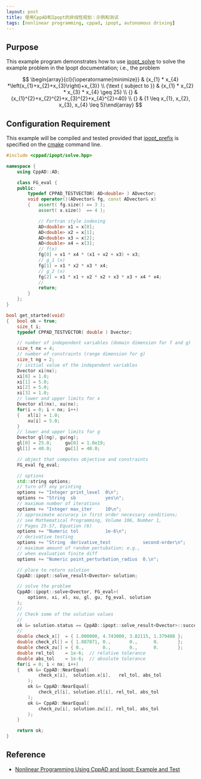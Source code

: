 ```yaml
---
layout: post
title: 使用CppAD和Ipopt的非线性规划：示例和测试
tags: [nonlinear programming, cppad, ipopt, autonomous driving]
---
```


## Purpose 

This example program demonstrates how to use [ipopt_solve](http://coin-or.github.io/CppAD/doc/ipopt_solve.htm) to solve the example problem in the Ipopt documentation; i.e., the problem

$$
\begin{array}{cl}{\operatorname{minimize}} & {x_{1} * x_{4} *\left(x_{1}+x_{2}+x_{3}\right)+x_{3}} \\ {\text { subject to }} & {x_{1} * x_{2} * x_{3} * x_{4} \geq 25} \\ {} & {x_{1}^{2}+x_{2}^{2}+x_{3}^{2}+x_{4}^{2}=40} \\ {} & {1 \leq x_{1}, x_{2}, x_{3}, x_{4} \leq 5}\end{array}
$$

## Configuration Requirement

This example will be compiled and tested provided that [ipopt_prefix](http://coin-or.github.io/CppAD/doc/ipopt_prefix.htm) is specified on the [cmake](http://coin-or.github.io/CppAD/doc/cmake.htm) command line.

```cpp
#include <cppad/ipopt/solve.hpp>

namespace {
    using CppAD::AD;

    class FG_eval {
    public:
        typedef CPPAD_TESTVECTOR( AD<double> ) ADvector;
        void operator()(ADvector& fg, const ADvector& x)
        {   assert( fg.size() == 3 );
            assert( x.size()  == 4 );

            // Fortran style indexing
            AD<double> x1 = x[0];
            AD<double> x2 = x[1];
            AD<double> x3 = x[2];
            AD<double> x4 = x[3];
            // f(x)
            fg[0] = x1 * x4 * (x1 + x2 + x3) + x3;
            // g_1 (x)
            fg[1] = x1 * x2 * x3 * x4;
            // g_2 (x)
            fg[2] = x1 * x1 + x2 * x2 + x3 * x3 + x4 * x4;
            //
            return;
        }
    };
}

bool get_started(void)
{   bool ok = true;
    size_t i;
    typedef CPPAD_TESTVECTOR( double ) Dvector;

    // number of independent variables (domain dimension for f and g)
    size_t nx = 4;
    // number of constraints (range dimension for g)
    size_t ng = 2;
    // initial value of the independent variables
    Dvector xi(nx);
    xi[0] = 1.0;
    xi[1] = 5.0;
    xi[2] = 5.0;
    xi[3] = 1.0;
    // lower and upper limits for x
    Dvector xl(nx), xu(nx);
    for(i = 0; i < nx; i++)
    {   xl[i] = 1.0;
        xu[i] = 5.0;
    }
    // lower and upper limits for g
    Dvector gl(ng), gu(ng);
    gl[0] = 25.0;     gu[0] = 1.0e19;
    gl[1] = 40.0;     gu[1] = 40.0;

    // object that computes objective and constraints
    FG_eval fg_eval;

    // options
    std::string options;
    // turn off any printing
    options += "Integer print_level  0\n";
    options += "String  sb           yes\n";
    // maximum number of iterations
    options += "Integer max_iter     10\n";
    // approximate accuracy in first order necessary conditions;
    // see Mathematical Programming, Volume 106, Number 1,
    // Pages 25-57, Equation (6)
    options += "Numeric tol          1e-6\n";
    // derivative testing
    options += "String  derivative_test            second-order\n";
    // maximum amount of random pertubation; e.g.,
    // when evaluation finite diff
    options += "Numeric point_perturbation_radius  0.\n";

    // place to return solution
    CppAD::ipopt::solve_result<Dvector> solution;

    // solve the problem
    CppAD::ipopt::solve<Dvector, FG_eval>(
        options, xi, xl, xu, gl, gu, fg_eval, solution
    );
    //
    // Check some of the solution values
    //
    ok &= solution.status == CppAD::ipopt::solve_result<Dvector>::success;
    //
    double check_x[]  = { 1.000000, 4.743000, 3.82115, 1.379408 };
    double check_zl[] = { 1.087871, 0.,       0.,      0.       };
    double check_zu[] = { 0.,       0.,       0.,      0.       };
    double rel_tol    = 1e-6;  // relative tolerance
    double abs_tol    = 1e-6;  // absolute tolerance
    for(i = 0; i < nx; i++)
    {   ok &= CppAD::NearEqual(
            check_x[i],  solution.x[i],   rel_tol, abs_tol
        );
        ok &= CppAD::NearEqual(
            check_zl[i], solution.zl[i], rel_tol, abs_tol
        );
        ok &= CppAD::NearEqual(
            check_zu[i], solution.zu[i], rel_tol, abs_tol
        );
    }

    return ok;
}
```

## Reference

- [Nonlinear Programming Using CppAD and Ipopt: Example and Test](http://coin-or.github.io/CppAD/doc/ipopt_solve_get_started.cpp.htm)
